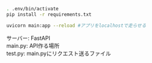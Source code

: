 ```zsh
. .env/bin/activate
pip install -r requirements.txt
```
```zsh
uvicorn main:app --reload #アプリをlocalhostで走らせる
```
サーバー: FastAPI  
main.py: API作る場所  
test.py: main.pyにリクエスト送るファイル